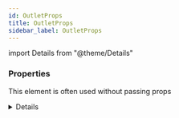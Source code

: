 ```yaml
---
id: OutletProps
title: OutletProps
sidebar_label: OutletProps
---
```


import Details from "@theme/Details"




### Properties

This element is often used without passing props

<Details summary={<summary><b>Additional properties for advanced use cases</b></summary>}><div>

| Properties | Type | Description |
| --------- | ---- | ----------- |
| context | unknown |  |


</div></Details>